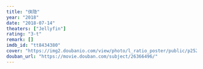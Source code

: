 ```yaml
---
title: "侠隐"
year: "2018"
date: "2018-07-14"
theaters: ["Jellyfin"]
rating: "3-t"
remark: []
imdb_id: "tt8434380"
cover: "https://img2.doubanio.com/view/photo/l_ratio_poster/public/p2526297221.jpg"
douban_url: "https://movie.douban.com/subject/26366496/"
---
```

